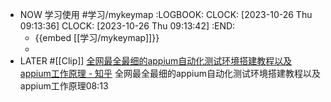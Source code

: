 - NOW 学习使用 #学习/mykeymap 
  :LOGBOOK:
  CLOCK: [2023-10-26 Thu 09:13:36]
  CLOCK: [2023-10-26 Thu 09:13:42]
  :END:
	- {{embed [[学习/mykeymap]]}}
	-
- LATER #[[Clip]] [全网最全最细的appium自动化测试环境搭建教程以及appium工作原理 - 知乎](https://zhuanlan.zhihu.com/p/142899252)
  全网最全最细的appium自动化测试环境搭建教程以及appium工作原理08:13